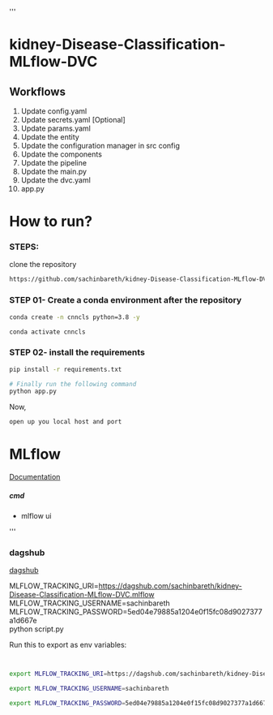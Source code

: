 '''
# kidney-Disease-Classification-MLflow-DVC


## Workflows
1. Update config.yaml
2. Update secrets.yaml [Optional]
3. Update params.yaml
4. Update the entity
5. Update the configuration manager in src config
6. Update the components
7. Update the pipeline
8. Update the main.py
9. Update the dvc.yaml
10. app.py


# How to run?

### STEPS:
clone the repository

```bash
https://github.com/sachinbareth/kidney-Disease-Classification-MLflow-DVC
```

### STEP 01- Create a conda environment after the repository

```bash
conda create -n cnncls python=3.8 -y
```
```bash
conda activate cnncls
```
### STEP 02- install the requirements
```bash
pip install -r requirements.txt
```





```bash
# Finally run the following command
python app.py
```
Now,

```bash
open up you local host and port
```
# MLflow
[Documentation](https://mlflow.org/docs/latest/index.html)

##### cmd
- mlflow ui

'''
### dagshub
[dagshub](https://dagshub.com/)


MLFLOW_TRACKING_URI=https://dagshub.com/sachinbareth/kidney-Disease-Classification-MLflow-DVC.mlflow \
MLFLOW_TRACKING_USERNAME=sachinbareth \
MLFLOW_TRACKING_PASSWORD=5ed04e79885a1204e0f15fc08d9027377a1d667e \
python script.py

Run this to export as env variables:

```bash


export MLFLOW_TRACKING_URI=https://dagshub.com/sachinbareth/kidney-Disease-Classification-MLflow-DVC.mlflow

export MLFLOW_TRACKING_USERNAME=sachinbareth 

export MLFLOW_TRACKING_PASSWORD=5ed04e79885a1204e0f15fc08d9027377a1d667e
```